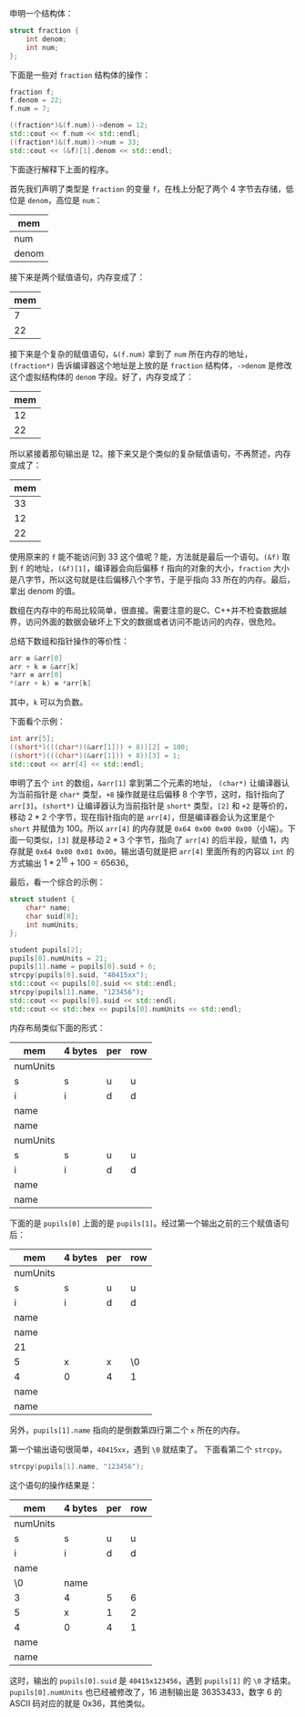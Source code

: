 申明一个结构体：
``` cpp
struct fraction {
	int denom;
	int num;
};
```

下面是一些对 `fraction` 结构体的操作：
``` cpp
fraction f;
f.denom = 22;
f.num = 7;

((fraction*)&(f.num))->denom = 12;
std::cout << f.num << std::endl;
((fraction*)&(f.num))->num = 33;
std::cout << (&f)[1].denom << std::endl;
```

下面逐行解释下上面的程序。

首先我们声明了类型是 `fraction` 的变量 `f`，在栈上分配了两个 4 字节去存储，低位是 `denom`，高位是 `num`：

| mem |
| --- |
| num |
| denom |

接下来是两个赋值语句，内存变成了：

| mem |
| --- |
| 7 |
| 22 |

接下来是个复杂的赋值语句，`&(f.num)` 拿到了 `num` 所在内存的地址，`(fraction*)` 告诉编译器这个地址是上放的是 `fraction` 结构体，`->denom` 是修改这个虚拟结构体的 `denom` 字段。好了，内存变成了：

| mem |
| --- |
| 12 |
| 22 |

所以紧接着那句输出是 12。接下来又是个类似的复杂赋值语句，不再赘述，内存变成了：

| mem |
| --- |
| 33 |
| 12 |
| 22 |

使用原来的 `f` 能不能访问到 33 这个值呢？能，方法就是最后一个语句。`(&f)` 取到 `f` 的地址，`(&f)[1]`，编译器会向后偏移 `f` 指向的对象的大小，`fraction` 大小是八字节，所以这句就是往后偏移八个字节，于是乎指向 33 所在的内存。最后，拿出 denom 的值。

数组在内存中的布局比较简单，很直接。需要注意的是C、C++并不检查数据越界，访问外面的数据会破坏上下文的数据或者访问不能访问的内存，很危险。

总结下数组和指针操作的等价性：
``` cpp
arr ≡ &arr[0]
arr + k ≡ &arr[k]
*arr ≡ arr[0]
*(arr + k) ≡ *arr[k]
```
其中，`k` 可以为负数。

下面看个示例：
``` cpp
int arr[5];
((short*)(((char*)(&arr[1])) + 8))[2] = 100;
((short*)(((char*)(&arr[1])) + 8))[3] = 1;
std::cout << arr[4] << std::endl;
```
申明了五个 `int` 的数组，`&arr[1]` 拿到第二个元素的地址， `(char*)` 让编译器认为当前指针是 `char*` 类型，`+8` 操作就是往后偏移 8 个字节，这时，指针指向了 `arr[3]`。`(short*)` 让编译器认为当前指针是 `short*` 类型，`[2]` 和 `+2` 是等价的，移动 $2*2$ 个字节，现在指针指向的是 `arr[4]`，但是编译器会认为这里是个 `short` 并赋值为 100。所以 `arr[4]` 的内存就是 `0x64 0x00 0x00 0x00`（小端）。下面一句类似，`[3]` 就是移动 $2*3$ 个字节，指向了 `arr[4]` 的后半段，赋值 1，内存就是 `0x64 0x00 0x01 0x00`。输出语句就是把 `arr[4]` 里面所有的内容以 `int` 的方式输出 $1 * 2 ^ 16 + 100 = 65636$。

最后，看一个综合的示例：
``` cpp
struct student {
	char* name;
	char suid[8];
	int numUnits;
};

student pupils[2];
pupils[0].numUnits = 21;
pupils[1].name = pupils[0].suid + 6;
strcpy(pupils[0].suid, "40415xx");
std::cout << pupils[0].suid << std::endl;
strcpy(pupils[1].name, "123456");
std::cout << pupils[0].suid << std::endl;
std::cout << std::hex << pupils[0].numUnits << std::endl;
```
内存布局类似下面的形式：

| mem | 4 bytes | per | row |
| --- |-|-|-|
| numUnits |
| s | s | u | u |
| i | i | d | d |
| name |
| name |
| numUnits |
| s | s | u | u |
| i | i | d | d |
| name |
| name |

下面的是 `pupils[0]` 上面的是 `pupils[1]`。经过第一个输出之前的三个赋值语句后：

| mem | 4 bytes | per | row |
| --- |-|-|-|
| numUnits |
| s | s | u | u |
| i | i | d | d |
| name |
| name |
| 21 |
| 5 | x | x | \0 |
| 4 | 0 | 4 | 1 |
| name |
| name |

另外，`pupils[1].name` 指向的是倒数第四行第二个 `x` 所在的内存。

第一个输出语句很简单，`40415xx`，遇到 `\0` 就结束了。
下面看第二个 `strcpy`。
```cpp
strcpy(pupils[1].name, "123456");
```

这个语句的操作结果是：

| mem | 4 bytes | per | row |
| --- |-|-|-|
| numUnits |
| s | s | u | u |
| i | i | d | d |
| name |
| \0 | name |
| 3 | 4 | 5 | 6 |
| 5 | x | 1 | 2 |
| 4 | 0 | 4 | 1 |
| name |
| name |

这时，输出的 `pupils[0].suid` 是 `40415x123456`，遇到 `pupils[1]` 的 `\0` 才结束。`pupils[0].numUnits` 也已经被修改了，16 进制输出是 36353433，数字 6 的 ASCII 码对应的就是 0x36，其他类似。

